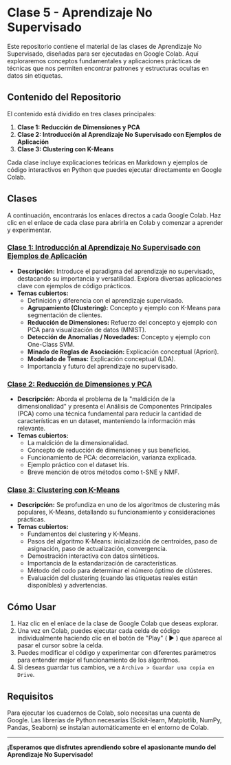 # Clase 5 - Aprendizaje No Supervisado

Este repositorio contiene el material de las clases de Aprendizaje No Supervisado, diseñadas para ser ejecutadas en Google Colab. Aquí exploraremos conceptos fundamentales y aplicaciones prácticas de técnicas que nos permiten encontrar patrones y estructuras ocultas en datos sin etiquetas.

## Contenido del Repositorio

El contenido está dividido en tres clases principales:

1.  **Clase 1: Reducción de Dimensiones y PCA**
2.  **Clase 2: Introducción al Aprendizaje No Supervisado con Ejemplos de Aplicación**
3.  **Clase 3: Clustering con K-Means**

Cada clase incluye explicaciones teóricas en Markdown y ejemplos de código interactivos en Python que puedes ejecutar directamente en Google Colab.

## Clases

A continuación, encontrarás los enlaces directos a cada Google Colab. Haz clic en el enlace de cada clase para abrirla en Colab y comenzar a aprender y experimentar.

### [Clase 1: Introducción al Aprendizaje No Supervisado con Ejemplos de Aplicación](https://colab.research.google.com/github/Reconocimiento-de-patrones-UNQ/Clase5/blob/main/AprendizajeNoSupervisado.ipynb)

* **Descripción:** Introduce el paradigma del aprendizaje no supervisado, destacando su importancia y versatilidad. Explora diversas aplicaciones clave con ejemplos de código prácticos.
* **Temas cubiertos:**
    * Definición y diferencia con el aprendizaje supervisado.
    * **Agrupamiento (Clustering):** Concepto y ejemplo con K-Means para segmentación de clientes.
    * **Reducción de Dimensiones:** Refuerzo del concepto y ejemplo con PCA para visualización de datos (MNIST).
    * **Detección de Anomalías / Novedades:** Concepto y ejemplo con One-Class SVM.
    * **Minado de Reglas de Asociación:** Explicación conceptual (Apriori).
    * **Modelado de Temas:** Explicación conceptual (LDA).
    * Importancia y futuro del aprendizaje no supervisado.

### [Clase 2: Reducción de Dimensiones y PCA](https://colab.research.google.com/github/Reconocimiento-de-patrones-UNQ/Clase5/blob/main/ReducciondeDimensiones.ipynb)

* **Descripción:** Aborda el problema de la "maldición de la dimensionalidad" y presenta el Análisis de Componentes Principales (PCA) como una técnica fundamental para reducir la cantidad de características en un dataset, manteniendo la información más relevante.
* **Temas cubiertos:**
    * La maldición de la dimensionalidad.
    * Concepto de reducción de dimensiones y sus beneficios.
    * Funcionamiento de PCA: decorrelación, varianza explicada.
    * Ejemplo práctico con el dataset Iris.
    * Breve mención de otros métodos como t-SNE y NMF.

### [Clase 3: Clustering con K-Means](https://colab.research.google.com/github/Reconocimiento-de-patrones-UNQ/Clase5/blob/main/Kmeans.ipynb)

* **Descripción:** Se profundiza en uno de los algoritmos de clustering más populares, K-Means, detallando su funcionamiento y consideraciones prácticas.
* **Temas cubiertos:**
    * Fundamentos del clustering y K-Means.
    * Pasos del algoritmo K-Means: inicialización de centroides, paso de asignación, paso de actualización, convergencia.
    * Demostración interactiva con datos sintéticos.
    * Importancia de la estandarización de características.
    * Método del codo para determinar el número óptimo de clústeres.
    * Evaluación del clustering (cuando las etiquetas reales están disponibles) y advertencias.

## Cómo Usar

1.  Haz clic en el enlace de la clase de Google Colab que deseas explorar.
2.  Una vez en Colab, puedes ejecutar cada celda de código individualmente haciendo clic en el botón de "Play" ( ▶️ ) que aparece al pasar el cursor sobre la celda.
3.  Puedes modificar el código y experimentar con diferentes parámetros para entender mejor el funcionamiento de los algoritmos.
4.  Si deseas guardar tus cambios, ve a `Archivo > Guardar una copia en Drive`.

## Requisitos

Para ejecutar los cuadernos de Colab, solo necesitas una cuenta de Google. Las librerías de Python necesarias (Scikit-learn, Matplotlib, NumPy, Pandas, Seaborn) se instalan automáticamente en el entorno de Colab.

---

**¡Esperamos que disfrutes aprendiendo sobre el apasionante mundo del Aprendizaje No Supervisado!**
